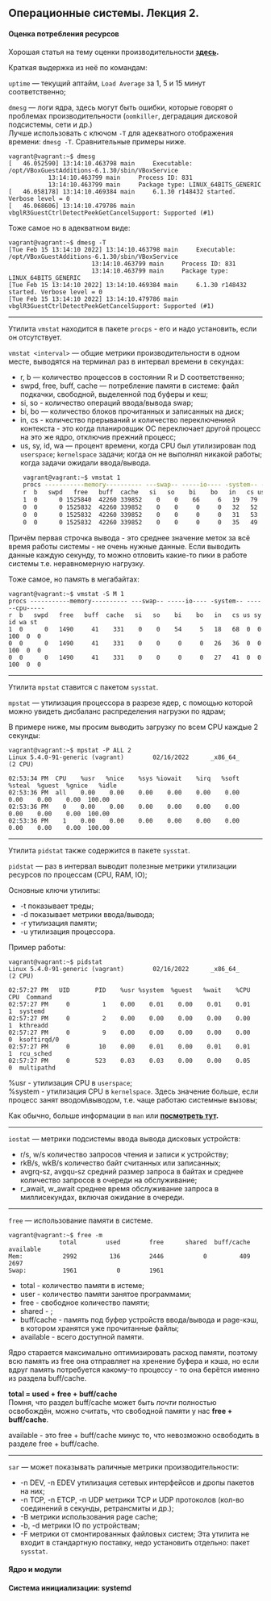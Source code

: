 ## Операционные системы. Лекция 2.

#### Оценка потребления ресурсов

Хорошая статья на тему оценки производительности __[здесь](https://netflixtechblog.com/linux-performance-analysis-in-60-000-milliseconds-accc10403c55).__

Краткая выдержка из неё по командам:

`uptime` — текущий аптайм, `Load Average` за 1, 5 и 15 минут соответственно;

`dmesg` — логи ядра, здесь могут быть ошибки, которые говорят о проблемах производительности (`oomkiller`, деградация дисковой подсистемы, сети и др.)\
Лучше использовать с ключом `-Т` для адекватного отображения времени: `dmesg -T`. Сравнительные примеры ниже.

	vagrant@vagrant:~$ dmesg
	[   46.052590] 13:14:10.463798 main     Executable: /opt/VBoxGuestAdditions-6.1.30/sbin/VBoxService
               13:14:10.463799 main     Process ID: 831
               13:14:10.463799 main     Package type: LINUX_64BITS_GENERIC
	[   46.058178] 13:14:10.469384 main     6.1.30 r148432 started. Verbose level = 0
	[   46.068606] 13:14:10.479786 main     vbglR3GuestCtrlDetectPeekGetCancelSupport: Supported (#1)

Тоже самое но в адекватном виде:

	vagrant@vagrant:~$ dmesg -T
	[Tue Feb 15 13:14:10 2022] 13:14:10.463798 main     Executable: /opt/VBoxGuestAdditions-6.1.30/sbin/VBoxService
                           13:14:10.463799 main     Process ID: 831
                           13:14:10.463799 main     Package type: LINUX_64BITS_GENERIC
	[Tue Feb 15 13:14:10 2022] 13:14:10.469384 main     6.1.30 r148432 started. Verbose level = 0
	[Tue Feb 15 13:14:10 2022] 13:14:10.479786 main     vbglR3GuestCtrlDetectPeekGetCancelSupport: Supported (#1)

----

Утилита `vmstat` находится в пакете `procps` - его и надо установить, если он отсутствует.

`vmstat <interval>` — общие метрики производительности в одном месте, выводятся на терминал раз в интервал времени <interval> в секундах:
- r, b — количество процессов в состоянии R и D соответственно;
- swpd, free, buff, cache — потребление памяти в системе: файл подкачки, свободной, выделенной под буферы и кеш;
- si, so - количество операций ввода/вывода swap;
- bi, bo — количество блоков прочитанных и записанных на диск;
- in, cs - количество прерываний и количество переключенией контекста - это когда планировщик ОС переключает другой процесс на это же ядро, отключив прежний процесс;
- us, sy, id, wa — процент времени, когда CPU был утилизирован под `userspace`; `kernelspace` задачи; когда он не выполнял никакой работы; когда задачи ожидали ввода/вывода.
```sh
	vagrant@vagrant:~$ vmstat 1
	procs -----------memory---------- ---swap-- -----io---- -system-- ------cpu-----
	r  b   swpd   free   buff  cache   si   so    bi    bo   in   cs us sy id wa st
	1  0      0 1525840  42260 339852    0    0    66     6   19   79  0  0 100  0  0
	0  0      0 1525832  42260 339852    0    0     0     0   32   52  0  0 100  0  0
	0  0      0 1525832  42260 339852    0    0     0     0   31   53  0  0 100  0  0
	0  0      0 1525832  42260 339852    0    0     0     0   35   49  0  0 100  0  0
```
Причём первая строчка вывода - это среднее значение меток за всё время работы системы - не очень нужные данные.
Если выводить данные каждую секунду, то можно отловить какие-то пики в работе системы т.е. неравномерную нагрузку.

Тоже самое, но память в мегабайтах:

	vagrant@vagrant:~$ vmstat -S M 1
	procs -----------memory---------- ---swap-- -----io---- -system-- ------cpu-----
	r  b   swpd   free   buff  cache   si   so    bi    bo   in   cs us sy id wa st
	1  0      0   1490     41    331    0    0    54     5   18   68  0  0 100  0  0
	0  0      0   1490     41    331    0    0     0     0   26   36  0  0 100  0  0
	0  0      0   1490     41    331    0    0     0     0   27   41  0  0 100  0  0

----

Утилита `mpstat` ставится с пакетом `sysstat`.

`mpstat` — утилизация процессора в разрезе ядер, с помощью которой можно увидеть дисбаланс распределения нагрузки по ядрам;

В примере ниже, мы просим выводить загрузку по всем CPU каждые 2 секунды:

	vagrant@vagrant:~$ mpstat -P ALL 2
	Linux 5.4.0-91-generic (vagrant)        02/16/2022      _x86_64_        (2 CPU)
	
	02:53:34 PM  CPU    %usr   %nice    %sys %iowait    %irq   %soft  %steal  %guest  %gnice   %idle
	02:53:36 PM  all    0.00    0.00    0.00    0.00    0.00    0.00    0.00    0.00    0.00  100.00
	02:53:36 PM    0    0.00    0.00    0.00    0.00    0.00    0.00    0.00    0.00    0.00  100.00
	02:53:36 PM    1    0.00    0.00    0.00    0.00    0.00    0.00    0.00    0.00    0.00  100.00

----
Утилита `pidstat` также содержится в пакете `sysstat`.

`pidstat` — раз в интервал выводит полезные метрики утилизации ресурсов по процессам (CPU, RAM, IO);

Основные ключи утилиты:
- -t показывает треды;
- -d показывает метрики ввода/вывода;
- -r утилизация памяти;
- -u утилизация процессора.

Пример работы:

	vagrant@vagrant:~$ pidstat
	Linux 5.4.0-91-generic (vagrant)        02/16/2022      _x86_64_        (2 CPU)

	02:57:27 PM   UID       PID    %usr %system  %guest   %wait    %CPU   CPU  Command
	02:57:27 PM     0         1    0.00    0.01    0.00    0.01    0.01     1  systemd
	02:57:27 PM     0         2    0.00    0.00    0.00    0.00    0.00     1  kthreadd
	02:57:27 PM     0         9    0.00    0.00    0.00    0.00    0.00     0  ksoftirqd/0
	02:57:27 PM     0        10    0.00    0.01    0.00    0.01    0.01     1  rcu_sched
	02:57:27 PM     0       523    0.03    0.03    0.00    0.00    0.05     0  multipathd

%usr - утилизация CPU в `userspace`;\
%system - утилизация CPU в `kernelspace`. Здесь значение больше, если процесс занят вводом\выводом, т.е. чаще работаю системные вызовы;

Как обычно, больше информации в `man` или __[посмотреть тут](https://bloglinux.ru/1972-utilita-pidstat-v-unix-linux.html).__

----

`iostat` — метрики подсистемы ввода вывода дисковых устройств:
- r/s, w/s количество запросов чтения и записи к устройству;
- rkB/s, wkB/s количество байт считанных или записанных;
- avgrq-sz, avgqu-sz средний размер запроса в байтах и среднее количество запросов в очереди на обслуживание;
- r_await, w_await среднее время обслуживание запроса в миллисекундах, включая ожидание в очереди.

----

`free` — использование памяти в системе.

	vagrant@vagrant:~$ free -m
				  total        used        free      shared  buff/cache   available
	Mem:           2992         136        2446           0         409        2697
	Swap:          1961           0        1961

- total - количество памяти в истеме;
- user - количество памяти занятое программами;
- free - свободное количество памяти;
- shared - ;
- buff/cache - память под буфер устройств ввода/вывода и page-кэш, в котором хранятся уже прочитанные файлы;
- available - всего доступной памяти.

Ядро старается максимально оптимизировать расход памяти, поэтому всю память из free она отправляет на хренение 
буфера и кэша, но если вдруг память потребуется какому-то процессу - то она берётся именно из раздела buff/cache.

__total = used + free + buff/cache__\
Помня, что раздел buff/cache может быть _почти_ полностью освобождён, можно считать, что свободной памяти у нас __free + buff/cache__.

available - это free + buff/cache минус то, что невозможно освободить в разделе free + buff/cache.


----


`sar` — может показывать раличные метрики производительности:
- -n DEV, -n EDEV утилизация сетевых интерфейсов и дропы пакетов на них;
- -n TCP, -n ETCP, -n UDP метрики TCP и UDP протоколов (кол-во соединений в секунды, ретрансмиты и др.);
- -B метрики использования page cache;
- -b, -d метрики IO по устройствам;
- -F метрики от смонтированных файловых систем;
Эта утилита не входит в стандартную поставку, недо установить отдельно: пакет `sysstat`.





#### Ядро и модули

#### Система инициализации: systemd



